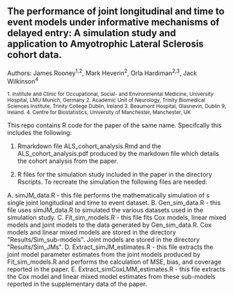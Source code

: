 ## The performance of joint longitudinal and time to event models under informative mechanisms of delayed entry: A simulation study and application to Amyotrophic Lateral Sclerosis cohort data.

Authors: James Rooney<sup>1,2</sup>, Mark Heverin<sup>2</sup>, Orla Hardiman<sup>2,3</sup>, Jack Wilkinson<sup>4</sup>

<sup>
1. Institute and Clinic for Occupational, Social- and Environmental Medicine, University Hospital, LMU Munich, Germany
2. Academic Unit of Neurology, Trinity Biomedical Sciences Institute, Trinity College Dublin, Ireland
3. Beaumont Hospital, Glasnevin, Dublin 9, Ireland.
4. Centre for Biostatistics, University of Manchester, Manchester, UK
</sup>

This repo contains R code for the paper of the same name. Specifcally this includes the following:

1. Rmarkdown file ALS_cohort_analysis.Rmd and the ALS_cohort_analysis.pdf produced by the markdown file which details the cohort analysis from the paper.

2. R files for the simulation study included in the paper in the directory Rscripts. To recreate the simulation the following files are needed:

A. simJM_data.R - this file performs the mathematically simulation of s single joint longitudinal and time to event dataset.
B. Gen_sim_data.R - this file uses simJM_data.R to simulated the various datasets used in the simulation study.
C. Fit_sim_models.R - this file fits Cox models, linear mixed models and joint models to the data generated by Gen_sim_data.R. Cox models and linear mixed models are stored in the directory "Results/Sim_sub-models". Joint models are stored in the directory "Results/Sim_JMs".
D. Extract_simJM_estimates.R - this file extracts the joint model parameter estimates from the joint models produced by Fit_sim_models.R and performs the calculation of MSE, bias, and coverage reported in the paper.
E. Extract_simCoxLMM_estimates.R - this file extracts the Cox model and linear mixed model estimates from these sub-models reported in the supplementary data of the paper.


